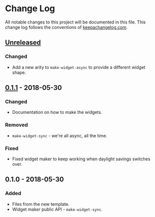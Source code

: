 # Change Log
All notable changes to this project will be documented in this file. This change log follows the conventions of [keepachangelog.com](http://keepachangelog.com/).

## [Unreleased]
### Changed
- Add a new arity to `make-widget-async` to provide a different widget shape.

## [0.1.1] - 2018-05-30
### Changed
- Documentation on how to make the widgets.

### Removed
- `make-widget-sync` - we're all async, all the time.

### Fixed
- Fixed widget maker to keep working when daylight savings switches over.

## 0.1.0 - 2018-05-30
### Added
- Files from the new template.
- Widget maker public API - `make-widget-sync`.

[Unreleased]: https://github.com/your-name/nmonvisualizer_ext/compare/0.1.1...HEAD
[0.1.1]: https://github.com/your-name/nmonvisualizer_ext/compare/0.1.0...0.1.1

